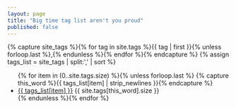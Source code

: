 ```yaml
---
layout: page
title: "Big time tag list aren't you proud"
published: false
---
```


{% capture site_tags %}{% for tag in site.tags %}{{ tag | first }}{% unless forloop.last %},{% endunless %}{% endfor %}{% endcapture %}
{% assign tags_list = site_tags | split:',' | sort %}

<ul class="entry-meta inline-list">
  {% for item in (0..site.tags.size) %}{% unless forloop.last %}
    {% capture this_word %}{{ tags_list[item] | strip_newlines }}{% endcapture %}
    <li><a href="{{ site.url }}/tag/{{ tags_list[item] | slugify }}" class="tag"><span class="term">{{ tags_list[item] }}</span></a> <span class="count">{{ site.tags[this_word].size }}</span></li>
  {% endunless %}{% endfor %}
</ul>